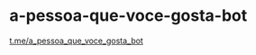# a-pessoa-que-voce-gosta-bot

[t.me/a_pessoa_que_voce_gosta_bot](t.me/a_pessoa_que_voce_gosta_bot)
